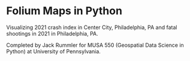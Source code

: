 # Folium Maps in Python

Visualizing 2021 crash index in Center City, Philadelphia, PA and fatal shootings in 2021 in Philadelphia, PA.

Completed by Jack Rummler for MUSA 550 (Geospatial Data Science in Python) at University of Pennsylvania.
